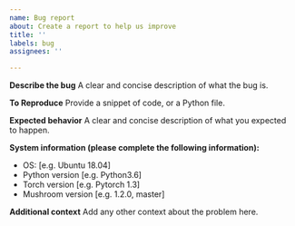 ```yaml
---
name: Bug report
about: Create a report to help us improve
title: ''
labels: bug
assignees: ''

---
```


**Describe the bug**
A clear and concise description of what the bug is.

**To Reproduce**
Provide a snippet of code, or a Python file.

**Expected behavior**
A clear and concise description of what you expected to happen.

**System information (please complete the following information):**
- OS: [e.g. Ubuntu 18.04]
- Python version [e.g. Python3.6]
- Torch version [e.g. Pytorch 1.3]
- Mushroom version [e.g. 1.2.0, master]

**Additional context**
Add any other context about the problem here.

